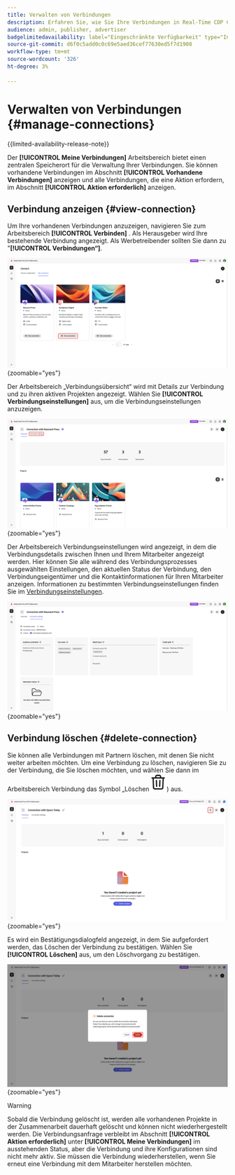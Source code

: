 ```yaml
---
title: Verwalten von Verbindungen
description: Erfahren Sie, wie Sie Ihre Verbindungen in Real-Time CDP Collaboration verwalten.
audience: admin, publisher, advertiser
badgelimitedavailability: label="Eingeschränkte Verfügbarkeit" type="Informative" url="https://helpx.adobe.com/legal/product-descriptions/real-time-customer-data-platform-collaboration.html newtab=true"
source-git-commit: d6f0c5add0c0c69e5aed36cef77630ed5f7d1908
workflow-type: tm+mt
source-wordcount: '326'
ht-degree: 3%

---
```


# Verwalten von Verbindungen {#manage-connections}

{{limited-availability-release-note}}

Der **[!UICONTROL Meine Verbindungen]** Arbeitsbereich bietet einen zentralen Speicherort für die Verwaltung Ihrer Verbindungen. Sie können vorhandene Verbindungen im Abschnitt **[!UICONTROL Vorhandene Verbindungen]** anzeigen und alle Verbindungen, die eine Aktion erfordern, im Abschnitt **[!UICONTROL Aktion erforderlich]** anzeigen.

## Verbindung anzeigen {#view-connection}

Um Ihre vorhandenen Verbindungen anzuzeigen, navigieren Sie zum Arbeitsbereich **[!UICONTROL Verbinden]** . Als Herausgeber wird Ihre bestehende Verbindung angezeigt. Als Werbetreibender sollten Sie dann zu &quot;**[!UICONTROL Verbindungen“]**.

![Die hervorgehobene Option „Verbindung anzeigen“ für eine Verbindung im Arbeitsbereich „Meine Verbindungen“.](/help/assets/connect/manage-connections/view-connection.png){zoomable="yes"}

Der Arbeitsbereich „Verbindungsübersicht“ wird mit Details zur Verbindung und zu ihren aktiven Projekten angezeigt. Wählen Sie **[!UICONTROL Verbindungseinstellungen]** aus, um die Verbindungseinstellungen anzuzeigen.

![Die hervorgehobene Option „Verbindungseinstellungen“ im Arbeitsbereich „Verbindungsübersicht“.](/help/assets/connect/manage-connections/connection-overview.png){zoomable="yes"}

Der Arbeitsbereich Verbindungseinstellungen wird angezeigt, in dem die Verbindungsdetails zwischen Ihnen und Ihrem Mitarbeiter angezeigt werden. Hier können Sie alle während des Verbindungsprozesses ausgewählten Einstellungen, den aktuellen Status der Verbindung, den Verbindungseigentümer und die Kontaktinformationen für Ihren Mitarbeiter anzeigen. Informationen zu bestimmten Verbindungseinstellungen finden Sie im [Verbindungseinstellungen](/help/guide/connect/establishing-connections.md#connection-settings).

![Der Arbeitsbereich „Verbindungseinstellungen“ mit Verbindungsdetails.](/help/assets/connect/manage-connections/connection-settings.png){zoomable="yes"}

## Verbindung löschen {#delete-connection}

Sie können alle Verbindungen mit Partnern löschen, mit denen Sie nicht weiter arbeiten möchten. Um eine Verbindung zu löschen, navigieren Sie zu der Verbindung, die Sie löschen möchten, und wählen Sie dann im Arbeitsbereich Verbindung das Symbol „Löschen![ (](/help/assets/common/delete.svg)) aus.

![Das hervorgehobene Löschsymbol im Arbeitsbereich „Verbindung“.](/help/assets/connect/establish-connection/delete-option.png){zoomable="yes"}

Es wird ein Bestätigungsdialogfeld angezeigt, in dem Sie aufgefordert werden, das Löschen der Verbindung zu bestätigen. Wählen Sie **[!UICONTROL Löschen]** aus, um den Löschvorgang zu bestätigen.

![Das Bestätigungsdialogfeld zum Löschen einer Verbindung.](/help/assets/connect/establish-connection/delete-confirmation-dialog.png){zoomable="yes"}

>[!WARNING]
>
>Sobald die Verbindung gelöscht ist, werden alle vorhandenen Projekte in der Zusammenarbeit dauerhaft gelöscht und können nicht wiederhergestellt werden. Die Verbindungsanfrage verbleibt im Abschnitt **[!UICONTROL Aktion erforderlich]** unter **[!UICONTROL Meine Verbindungen]** im ausstehenden Status, aber die Verbindung und ihre Konfigurationen sind nicht mehr aktiv. Sie müssen die Verbindung wiederherstellen, wenn Sie erneut eine Verbindung mit dem Mitarbeiter herstellen möchten.
